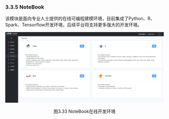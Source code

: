 ### 3.3.5 NoteBook

​	该模块是面向专业人士提供的在线可编程建模环境，目前集成了Python、R、Spark、Tensorflow开发环境，后续平台将支持更多强大的开发环境。

![图3.33 NoteBook在线开发环境](../image0227/NoteBook%E5%9C%A8%E7%BA%BF%E5%BC%80%E5%8F%91%E7%8E%AF%E5%A2%83.png)

<center>图3.33 NoteBook在线开发环境</center>

